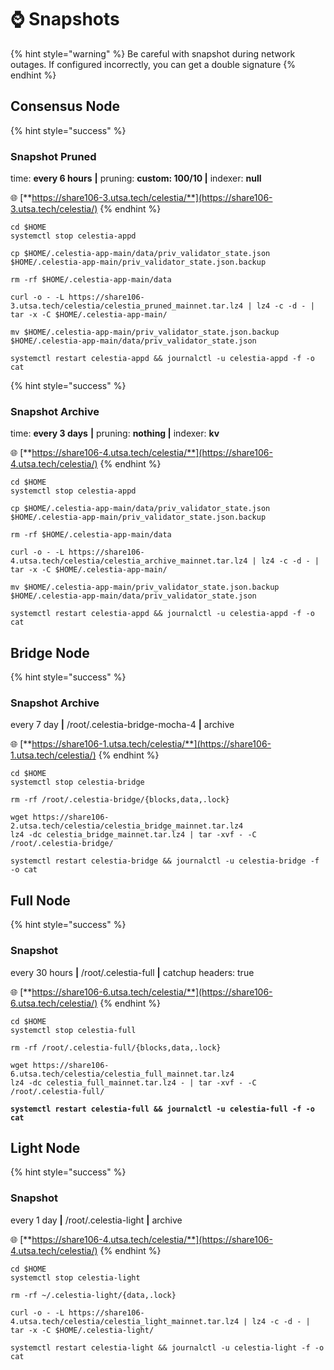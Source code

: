 # ⌚ Snapshots

{% hint style="warning" %}
Be careful with snapshot during network outages. If configured incorrectly, you can get a double signature
{% endhint %}

## Consensus Node

{% hint style="success" %}
### Snapshot Pruned

time: **every 6 hours** **|** pruning: **custom: 100/10 |** indexer: **null**

🌐 [**https://share106-3.utsa.tech/celestia/**](https://share106-3.utsa.tech/celestia/)
{% endhint %}

```shell
cd $HOME
systemctl stop celestia-appd

cp $HOME/.celestia-app-main/data/priv_validator_state.json $HOME/.celestia-app-main/priv_validator_state.json.backup

rm -rf $HOME/.celestia-app-main/data

curl -o - -L https://share106-3.utsa.tech/celestia/celestia_pruned_mainnet.tar.lz4 | lz4 -c -d - | tar -x -C $HOME/.celestia-app-main/

mv $HOME/.celestia-app-main/priv_validator_state.json.backup $HOME/.celestia-app-main/data/priv_validator_state.json

systemctl restart celestia-appd && journalctl -u celestia-appd -f -o cat
```

{% hint style="success" %}
### Snapshot Archive

time: **every 3 days** **|** pruning: **nothing |** indexer: **kv**

🌐 [**https://share106-4.utsa.tech/celestia/**](https://share106-4.utsa.tech/celestia/)
{% endhint %}

```shell
cd $HOME
systemctl stop celestia-appd

cp $HOME/.celestia-app-main/data/priv_validator_state.json $HOME/.celestia-app-main/priv_validator_state.json.backup

rm -rf $HOME/.celestia-app-main/data 

curl -o - -L https://share106-4.utsa.tech/celestia/celestia_archive_mainnet.tar.lz4 | lz4 -c -d - | tar -x -C $HOME/.celestia-app-main/

mv $HOME/.celestia-app-main/priv_validator_state.json.backup $HOME/.celestia-app-main/data/priv_validator_state.json

systemctl restart celestia-appd && journalctl -u celestia-appd -f -o cat
```



## Bridge Node

{% hint style="success" %}
### Snapshot Archive

every 7 day **|** /root/.celestia-bridge-mocha-4 **|** archive

🌐 [**https://share106-1.utsa.tech/celestia/**](https://share106-1.utsa.tech/celestia/)
{% endhint %}

```shell
cd $HOME
systemctl stop celestia-bridge

rm -rf /root/.celestia-bridge/{blocks,data,.lock}

wget https://share106-2.utsa.tech/celestia/celestia_bridge_mainnet.tar.lz4
lz4 -dc celestia_bridge_mainnet.tar.lz4 | tar -xvf - -C /root/.celestia-bridge/

systemctl restart celestia-bridge && journalctl -u celestia-bridge -f -o cat
```



## Full Node

{% hint style="success" %}
### Snapshot

every 30 hours **|** /root/.celestia-full **|** catchup headers: true

🌐 [**https://share106-6.utsa.tech/celestia/**](https://share106-6.utsa.tech/celestia/)
{% endhint %}

<pre class="language-shell"><code class="lang-shell">cd $HOME
systemctl stop celestia-full

rm -rf /root/.celestia-full/{blocks,data,.lock}

wget https://share106-6.utsa.tech/celestia/celestia_full_mainnet.tar.lz4
lz4 -dc celestia_full_mainnet.tar.lz4 - | tar -xvf - -C /root/.celestia-full/
<strong>
</strong><strong>systemctl restart celestia-full &#x26;&#x26; journalctl -u celestia-full -f -o cat
</strong></code></pre>



## Light Node

{% hint style="success" %}
### Snapshot

every 1 day **|** /root/.celestia-light **|** archive

🌐 [**https://share106-4.utsa.tech/celestia/**](https://share106-4.utsa.tech/celestia/)
{% endhint %}

```shell
cd $HOME
systemctl stop celestia-light

rm -rf ~/.celestia-light/{data,.lock}

curl -o - -L https://share106-4.utsa.tech/celestia/celestia_light_mainnet.tar.lz4 | lz4 -c -d - | tar -x -C $HOME/.celestia-light/

systemctl restart celestia-light && journalctl -u celestia-light -f -o cat
```

